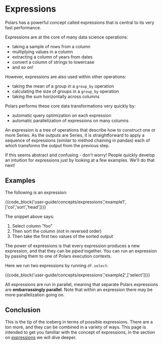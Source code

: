 # Expressions

Polars has a powerful concept called expressions that is central to its very fast performance.

Expressions are at the core of many data science operations:

- taking a sample of rows from a column
- multiplying values in a column
- extracting a column of years from dates
- convert a column of strings to lowercase
- and so on!

However, expressions are also used within other operations:

- taking the mean of a group in a `group_by` operation
- calculating the size of groups in a `group_by` operation
- taking the sum horizontally across columns

Polars performs these core data transformations very quickly by:

- automatic query optimization on each expression
- automatic parallelization of expressions on many columns

An expression is a tree of operations that describe how to construct one or more
Series. As the outputs are Series, it is straightforward to
apply a sequence of expressions (similar to method chaining in pandas) each of which
transforms the output from the previous step.

If this seems abstract and confusing - don't worry! People quickly develop an intuition for expressions
just by looking at a few examples. We'll do that next!

## Examples

The following is an expression:

{{code_block('user-guide/concepts/expressions','example1',['col','sort','head'])}}

The snippet above says:

1. Select column "foo"
1. Then sort the column (not in reversed order)
1. Then take the first two values of the sorted output

The power of expressions is that every expression produces a new expression, and that they
can be _piped_ together. You can run an expression by passing them to one of Polars execution contexts.

Here we run two expressions by running `df.select`:

{{code_block('user-guide/concepts/expressions','example2',['select'])}}

All expressions are run in parallel, meaning that separate Polars expressions are **embarrassingly parallel**. Note that within an expression there may be more parallelization going on.

## Conclusion

This is the tip of the iceberg in terms of possible expressions. There are a ton more, and they can be combined in a variety of ways. This page is intended to get you familiar with the concept of expressions, in the section on [expressions](../expressions/operators.md) we will dive deeper.
